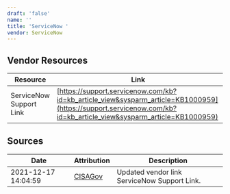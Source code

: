 ```yaml
---
draft: 'false'
name: ''
title: 'ServiceNow '
vendor: ServiceNow
---
```


## Vendor Resources
| Resource | Link |
| --- | --- |
| ServiceNow Support Link | [https://support.servicenow.com/kb?id=kb_article_view&sysparm_article=KB1000959](https://support.servicenow.com/kb?id=kb_article_view&sysparm_article=KB1000959) |



## Sources
| Date | Attribution | Description |
| --- | --- | --- |
| 2021-12-17 14:04:59 | [CISAGov](https://raw.githubusercontent.com/cisagov/log4j-affected-db/develop/README.md) | Updated vendor link ServiceNow Support Link.  |
